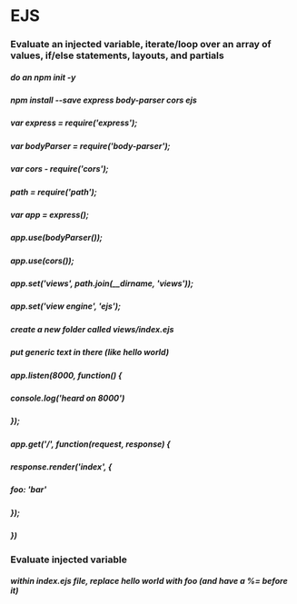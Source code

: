 # EJS

### Evaluate an injected variable, iterate/loop over an array of values, if/else statements, layouts, and partials

##### do an npm init -y

##### npm install  --save express body-parser cors ejs

##### var express = require('express');
##### var bodyParser = require('body-parser');
##### var cors - require('cors');
##### path = require('path');
##### var app = express();

##### app.use(bodyParser());
##### app.use(cors());

##### app.set('views', path.join(__dirname, 'views'));

##### app.set('view engine', 'ejs');

##### create a new folder called views/index.ejs

##### put generic text in there (like hello world)

##### app.listen(8000, function() {
#####     console.log('heard on 8000')
##### });

##### app.get('/', function(request, response) {
#####     response.render('index', {
#####     foo: 'bar'
##### });
##### })

### Evaluate injected variable

##### within index.ejs file, replace hello world with foo (and have a %= before it)

